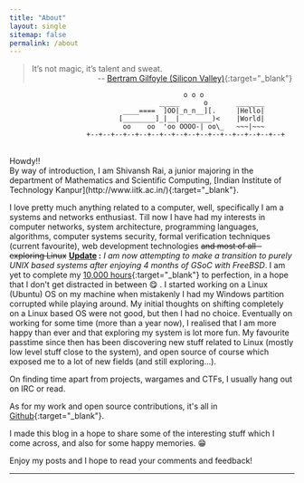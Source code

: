 ```yaml
---
title: "About"
layout: single
sitemap: false
permalink: /about
---
```


> It’s not magic, it’s talent and sweat.<br>&emsp;&emsp;&emsp;&emsp;&emsp;&emsp;&emsp;&emsp; -- [Bertram Gilfoyle (Silicon Valley)](https://www.youtube.com/watch?v=dkrzZ8-gfn0){:target="_blank"}

```
                                           o o o
                                     _____      o       _______
                            ____====  ]OO|_n_n__][.     |Hello|
                           [________]_|__|________)<    |World|
                            oo    oo  'oo OOOO-| oo\_   ~~~|~~~
                   +--+--+--+--+--+--+--+--+--+--+--+--+--+--+--+--+
```
<br>
Howdy!! <br>
By way of introduction, I am Shivansh Rai, a junior majoring in the department of Mathematics and Scientific Computing, [Indian Institute of Technology Kanpur](http://www.iitk.ac.in/){:target="_blank"}.

I love pretty much anything related to a computer, well, specifically I am a systems and networks enthusiast. Till now I have had my interests in computer networks, system architecture, programming languages, algorithms, computer systems security, formal verification techniques (current favourite), web development technologies ~~and most of all - exploring Linux~~ **<u>Update</u> :** _I am now attempting to make a transition to purely UNIX based systems after enjoying 4 months of GSoC with FreeBSD_. I am yet to complete my [10,000 hours](http://www.wisdomgroup.com/blog/10000-hours-of-practice/){:target="_blank"} to perfection, in a hope that I don't get distracted in between &#x1F60B; . I started working on a Linux (Ubuntu) OS on my machine when mistakenly I had my Windows partition corrupted while playing around. My initial thoughts on shifting completely on a Linux based OS were not good, but then I had no choice. Eventually on working for some time (more than a year now), I realised that I am more happy than ever and that exploring my system is lot more fun. My favourite passtime since then has been discovering new stuff related to Linux (mostly low level stuff close to the system), and open source of course which exposed me to a lot of new fields (and still exploring...).

On finding time apart from projects, wargames and CTFs, I usually hang out on IRC or read.

As for my work and open source contributions, it's all in [Github](https://github.com/shivrai){:target="_blank"}.

I made this blog in a hope to share some of the interesting stuff which I come across, and also for some happy memories. &#x1F601;

Enjoy my posts and I hope to read your comments and feedback!

***
